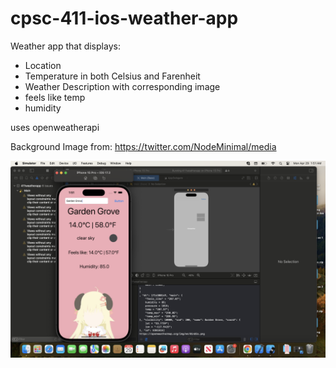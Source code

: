 # cpsc-411-ios-weather-app

Weather app that displays:
- Location
- Temperature in both Celsius and Farenheit
- Weather Description with corresponding image
- feels like temp
- humidity

uses openweatherapi 

Background Image from: https://twitter.com/NodeMinimal/media 

![example](/screenshot.png)
